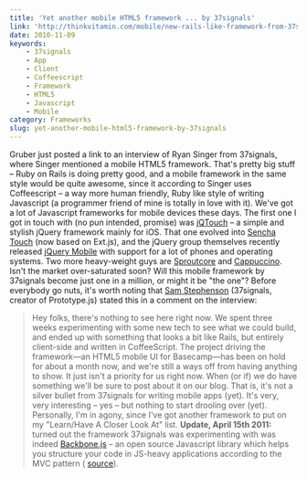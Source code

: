 ```yaml
---
title: 'Yet another mobile HTML5 framework ... by 37signals'
link: 'http://thinkvitamin.com/mobile/new-rails-like-framework-from-37signals-for-html5-mobile-apps/'
date: 2010-11-09
keywords:
    - 37signals
    - App
    - Client
    - Coffeescript
    - Framework
    - HTML5
    - Javascript
    - Mobile
category: Frameworks
slug: yet-another-mobile-html5-framework-by-37signals
---
```


Gruber just posted a link to an interview of Ryan Singer from 37signals, where Singer mentioned a
mobile HTML5 framework. That's pretty big stuff – Ruby on Rails is doing pretty good, and a mobile
framework in the same style would be quite awesome, since it according to Singer uses Coffeescript –
a way more human friendly, Ruby like style of writing Javascript (a programmer friend of mine is
totally in love with it). We've got a lot of Javascript frameworks for mobile devices these days.
The first one I got in touch with (no pun intended, promise) was [jQTouch](http://jqtouch.com/) – a
simple and stylish jQuery framework mainly for iOS. That one evolved into
[Sencha Touch](http://www.sencha.com/products/touch/) (now based on Ext.js), and the jQuery group
themselves recently released [jQuery Mobile](http://jquerymobile.com/) with support for a lot of
phones and operating systems. Two more heavy-weight guys are
[Sproutcore](http://www.sproutcore.com/) and [Cappuccino](http://cappuccino.org/). Isn't the market
over-saturated soon? Will this mobile framework by 37signals become just one in a million, or might
it be "the one"? Before everybody go nuts, it's worth noting that
[Sam Stephenson](http://twitter.com/sstephenson) (37signals, creator of Prototype.js) stated this in
a comment on the interview:

> Hey folks, there's nothing to see here right now. We spent three weeks experimenting with some new
> tech to see what we could build, and ended up with something that looks a bit like Rails, but
> entirely client-side and written in CoffeeScript. The project driving the framework—an HTML5
> mobile UI for Basecamp—has been on hold for about a month now, and we're still a ways off from
> having anything to show. It just isn't a priority for us right now. When (or if) we do have
> something we'll be sure to post about it on our blog. That is, it's not a silver bullet from
> 37signals for writing mobile apps (yet). It's very, very interesting – yes – but nothing to start
> drooling over (yet). Personally, I'm in agony, since I've got another framework to put on my
> "Learn/Have A Closer Look At" list. **Update, April 15th 2011:** turned out the framework
> 37signals was experimenting with was indeed
> [Backbone.js](http://documentcloud.github.com/backbone) – an open source Javascript library which
> helps you structure your code in JS-heavy applications according to the MVC pattern (
> [source](http://documentcloud.github.com/backbone/#examples-basecamp)).
